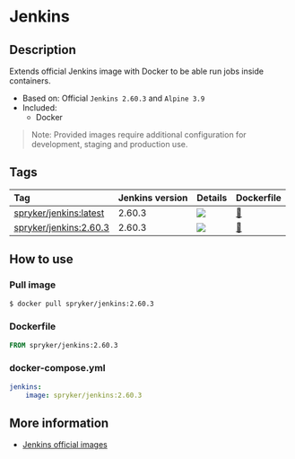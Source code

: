 # Jenkins

## Description

Extends official Jenkins image with Docker to be able run jobs inside containers.

* Based on: Official `Jenkins 2.60.3` and `Alpine 3.9`
* Included:
    - Docker

> Note: Provided images require additional configuration for development, staging and production use.

## Tags

| Tag     | Jenkins version     | Details     | Dockerfile     |
| :------------- | :------------- | :------------- | :------------- |
| [spryker/jenkins:latest](https://hub.docker.com/r/spryker/jenkins/tags) | 2.60.3 | [![](https://images.microbadger.com/badges/image/spryker/jenkins:latest.svg)](https://microbadger.com/images/spryker/jenkins:latest "Get your own image badge on microbadger.com") | [:link:](https://github.com/spryker/docker-jenkins/blob/master/2.60.3/Dockerfile) |
| [spryker/jenkins:2.60.3](https://hub.docker.com/r/spryker/jenkins/tags)  | 2.60.3 | [![](https://images.microbadger.com/badges/image/spryker/jenkins:2.60.3.svg)](https://microbadger.com/images/spryker/jenkins:2.60.3 "Get your own image badge on microbadger.com") | [:link:](https://github.com/spryker/docker-jenkins/blob/master/2.60.3/Dockerfile) |

## How to use

### Pull image
```bash
$ docker pull spryker/jenkins:2.60.3
```

### Dockerfile
```dockerfile
FROM spryker/jenkins:2.60.3
```

### docker-compose.yml
```yaml
jenkins:
    image: spryker/jenkins:2.60.3
```


## More information
* [Jenkins official images](https://github.com/jenkinsci/docker)
